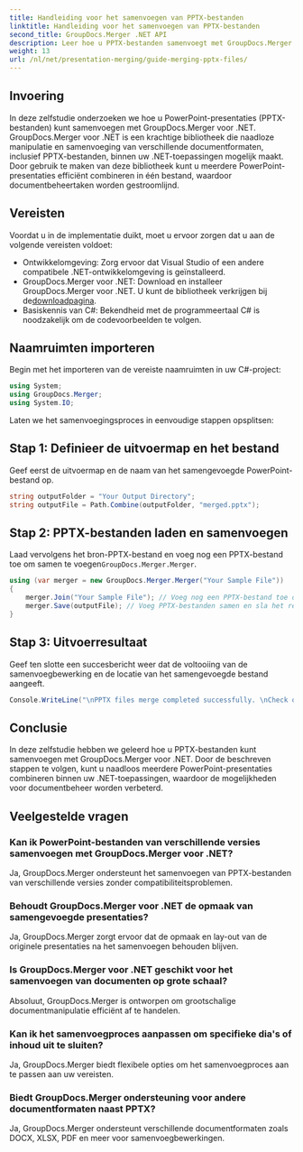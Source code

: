 ```yaml
---
title: Handleiding voor het samenvoegen van PPTX-bestanden
linktitle: Handleiding voor het samenvoegen van PPTX-bestanden
second_title: GroupDocs.Merger .NET API
description: Leer hoe u PPTX-bestanden samenvoegt met GroupDocs.Merger voor .NET. Stroomlijn documentbeheer met deze krachtige .NET-bibliotheek.
weight: 13
url: /nl/net/presentation-merging/guide-merging-pptx-files/
---
```

## Invoering
In deze zelfstudie onderzoeken we hoe u PowerPoint-presentaties (PPTX-bestanden) kunt samenvoegen met GroupDocs.Merger voor .NET. GroupDocs.Merger voor .NET is een krachtige bibliotheek die naadloze manipulatie en samenvoeging van verschillende documentformaten, inclusief PPTX-bestanden, binnen uw .NET-toepassingen mogelijk maakt. Door gebruik te maken van deze bibliotheek kunt u meerdere PowerPoint-presentaties efficiënt combineren in één bestand, waardoor documentbeheertaken worden gestroomlijnd.
## Vereisten
Voordat u in de implementatie duikt, moet u ervoor zorgen dat u aan de volgende vereisten voldoet:
- Ontwikkelomgeving: Zorg ervoor dat Visual Studio of een andere compatibele .NET-ontwikkelomgeving is geïnstalleerd.
- GroupDocs.Merger voor .NET: Download en installeer GroupDocs.Merger voor .NET. U kunt de bibliotheek verkrijgen bij de[downloadpagina](https://releases.groupdocs.com/merger/net/).
- Basiskennis van C#: Bekendheid met de programmeertaal C# is noodzakelijk om de codevoorbeelden te volgen.

## Naamruimten importeren
Begin met het importeren van de vereiste naamruimten in uw C#-project:
```csharp
using System; 
using GroupDocs.Merger;
using System.IO;
```

Laten we het samenvoegingsproces in eenvoudige stappen opsplitsen:
## Stap 1: Definieer de uitvoermap en het bestand
Geef eerst de uitvoermap en de naam van het samengevoegde PowerPoint-bestand op.
```csharp
string outputFolder = "Your Output Directory";
string outputFile = Path.Combine(outputFolder, "merged.pptx");
```
## Stap 2: PPTX-bestanden laden en samenvoegen
 Laad vervolgens het bron-PPTX-bestand en voeg nog een PPTX-bestand toe om samen te voegen`GroupDocs.Merger.Merger`.
```csharp
using (var merger = new GroupDocs.Merger.Merger("Your Sample File"))
{
    merger.Join("Your Sample File"); // Voeg nog een PPTX-bestand toe om samen te voegen
    merger.Save(outputFile); // Voeg PPTX-bestanden samen en sla het resultaat op
}
```
## Stap 3: Uitvoerresultaat
Geef ten slotte een succesbericht weer dat de voltooiing van de samenvoegbewerking en de locatie van het samengevoegde bestand aangeeft.
```csharp
Console.WriteLine("\nPPTX files merge completed successfully. \nCheck output in {0}", outputFolder);
```

## Conclusie
In deze zelfstudie hebben we geleerd hoe u PPTX-bestanden kunt samenvoegen met GroupDocs.Merger voor .NET. Door de beschreven stappen te volgen, kunt u naadloos meerdere PowerPoint-presentaties combineren binnen uw .NET-toepassingen, waardoor de mogelijkheden voor documentbeheer worden verbeterd.

## Veelgestelde vragen
### Kan ik PowerPoint-bestanden van verschillende versies samenvoegen met GroupDocs.Merger voor .NET?
Ja, GroupDocs.Merger ondersteunt het samenvoegen van PPTX-bestanden van verschillende versies zonder compatibiliteitsproblemen.
### Behoudt GroupDocs.Merger voor .NET de opmaak van samengevoegde presentaties?
Ja, GroupDocs.Merger zorgt ervoor dat de opmaak en lay-out van de originele presentaties na het samenvoegen behouden blijven.
### Is GroupDocs.Merger voor .NET geschikt voor het samenvoegen van documenten op grote schaal?
Absoluut, GroupDocs.Merger is ontworpen om grootschalige documentmanipulatie efficiënt af te handelen.
### Kan ik het samenvoegproces aanpassen om specifieke dia's of inhoud uit te sluiten?
Ja, GroupDocs.Merger biedt flexibele opties om het samenvoegproces aan te passen aan uw vereisten.
### Biedt GroupDocs.Merger ondersteuning voor andere documentformaten naast PPTX?
Ja, GroupDocs.Merger ondersteunt verschillende documentformaten zoals DOCX, XLSX, PDF en meer voor samenvoegbewerkingen.